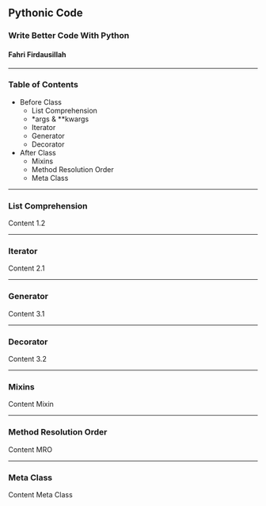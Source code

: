 ## Pythonic Code
### Write Better Code With Python

#### Fahri Firdausillah

---

### Table of Contents

- Before Class
  - List Comprehension
  - *args &amp; **kwargs
  - Iterator
  - Generator
  - Decorator  
- After Class
  - Mixins
  - Method Resolution Order
  - Meta Class

---

### List Comprehension

Content 1.2

---

### Iterator

Content 2.1

---

### Generator

Content 3.1

---

### Decorator

Content 3.2

---

### Mixins

Content Mixin

---

### Method Resolution Order

Content MRO

---

### Meta Class

Content Meta Class
